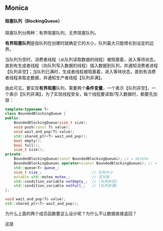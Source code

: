 ## Monica

#### 阻塞队列（BlockingQueue）

阻塞队列分两种：有界阻塞队列，无界阻塞队列。

**有界阻塞队列**是指队列在创建时就确定它的大小，队列最大只能增长到设定的边界。

​	当队列为空时，消费者线程（从队列读取数据的线程）被阻塞着，进入等待状态，直到有生成者线程（向队列写入数据的线程）插入数据到队列，并通知消费者进程【队列非空】；当队列已满时，生成者线程被阻塞着，进入等待状态，直到有消费者线程来取走数据，并通知生产者线程【队列非满】。

​	由此可见，要实现**有界阻塞**队列，需要两个**条件变量**，一个表示【队列非空】，一个表示【队列非满】，为了实现线程安全，每个线程要读取/写入数据时，都要先加锁：

```c++
template<typename T>
class BoundedBlockingQueue {
public:
    BoundedBlockingQueue(size_t size);
    void push(const T& value);
    void wait_and_pop(T& value);
    std::shared_ptr<T> wait_and_pop();
    bool empty();
    bool full();
    size_t size();
private:
    BoundedBlockingQueue(const BoundedBlockingQueue&); // = delete
    BoundedBlockingQueue& operator=(const BoundedBlockingQueue&); // = delete
    std::queue<T> queue_;
    size_t size_;                       // 队列大小
    mutable std::mutex mutex_;          // 互斥锁
    std::condition_variable notEmpty_;  // [队列非空]
    std::condition_variable notFull_;   // [队列非满]
};
```

```c++
void wait_and_pop(T& value);
std::shared_ptr<T> wait_and_pop();
```

为什么上面的两个成员函数要这么设计呢？为什么不让数据直接返回？

这是